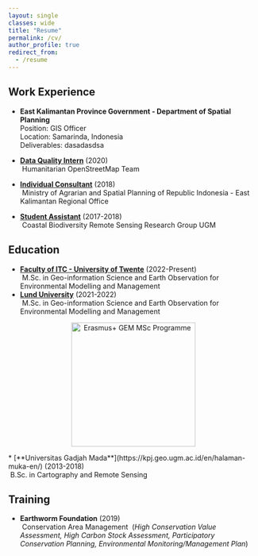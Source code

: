 ```yaml
---
layout: single
classes: wide
title: "Resume"
permalink: /cv/
author_profile: true
redirect_from:
  - /resume
---
```


## Work Experience
* **East Kalimantan Province Government - Department of Spatial Planning**<br>
Position: GIS Officer<br>
Location: Samarinda, Indonesia<br>
Deliverables: dasadasdsa

* [**Data Quality Intern**](#) (2020)<br>
&nbsp;Humanitarian OpenStreetMap Team
* [**Individual Consultant**](#) (2018)<br>
&nbsp;Ministry of Agrarian and Spatial Planning of Republic Indonesia - East Kalimantan Regional Office
* [**Student Assistant**](#) (2017-2018)<br>
&nbsp;Coastal Biodiversity Remote Sensing Research Group UGM


## Education
* [**Faculty of ITC - University of Twente**](https://www.itc.nl/education/studyfinder/geo-information-science-earth-observation/specialisation/natural-resources-management/#programme-overview) (2022-Present)<br>
&nbsp;M.Sc. in Geo-information Science and Earth Observation for Environmental Modelling and Management
* [**Lund University**](https://www.nateko.lu.se/education/masters-programmes/geo-information-science-and-earth-observation-environmental-modelling-and-management-gem) (2021-2022)<br>
&nbsp;M.Sc. in Geo-information Science and Earth Observation for Environmental Modelling and Management
<p></p>
<p align="center">
<img src="https://geografif.github.io/images/erasmusgemmsc.png" alt="Erasmus+ GEM MSc Programme" style="width: 250px;"/>
</p>
<p></p>
* [**Universitas Gadjah Mada**](https://kpj.geo.ugm.ac.id/en/halaman-muka-en/) (2013-2018)<br>
&nbsp;B.Sc. in Cartography and Remote Sensing


## Training
* **Earthworm Foundation** (2019)<br>
&nbsp;Conservation Area Management
&nbsp;(*High Conservation Value Assessment, High Carbon Stock Assessment, Participatory Conservation Planning, Environmental Monitoring/Management Plan*)
